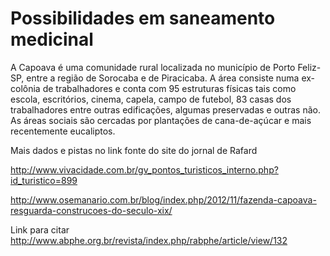 <!-- TITLE: Saneamento Medicinal Na Capoava -->
<!-- SUBTITLE: Um conjunto de perspectivas para o saneamento medicinal na Capoava -->

# Possibilidades em saneamento medicinal
A Capoava é uma comunidade rural localizada no município de Porto Feliz-SP, entre a região de Sorocaba e de Piracicaba. A área consiste numa ex-colônia de trabalhadores e conta com 95 estruturas físicas tais como escola, escritórios, cinema, capela, campo de futebol, 83 casas dos trabalhadores entre outras edificações, algumas preservadas e outras não. As áreas sociais são cercadas por plantações de cana-de-açúcar e mais recentemente eucaliptos.


Mais dados e pistas no link fonte do site do jornal de Rafard

http://www.vivacidade.com.br/gv_pontos_turisticos_interno.php?id_turistico=899

http://www.osemanario.com.br/blog/index.php/2012/11/fazenda-capoava-resguarda-construcoes-do-seculo-xix/


Link para citar
http://www.abphe.org.br/revista/index.php/rabphe/article/view/132

